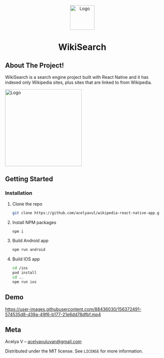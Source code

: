 <br />
<p align="center">
    <img src="https://user-images.githubusercontent.com/85767779/127647612-cf1f9d8b-5daa-4b4a-a7db-715b6bbdf868.png" alt="Logo" width="80">

  <h1 align="center">WikiSearch</h1>
  

## About The Project!


WikiSearch is a search engine project built with React Native and it has indexed only Wikipedia sites, plus sites that are linked to from Wikipedia.

<img src="https://user-images.githubusercontent.com/85767779/127657547-ca4a23af-1cd8-4fcb-8098-4400dddb75d6.png" alt="Logo" width="250">


## Getting Started

### Installation

1. Clone the repo
   ```sh
   git clone https://github.com/acelyavul/wikipedia-react-native-app.git
   ```
2. Install NPM packages
   ```sh
   npm i
   ```
3. Build Android app
   ```sh
   npm run android
   ```
4. Build IOS app
   ```sh
   cd /ios
   pod install
   cd ..
   npm run ios
   ```
   

## Demo

https://user-images.githubusercontent.com/88436030/156372491-574535d8-d39a-49f6-b177-21e6dd78dfbf.mp4


## Meta

Acelya V – acelyavuluvan@gmail.com

Distributed under the MIT license. See ``LICENSE`` for more information.
